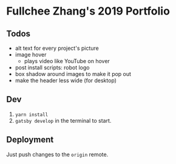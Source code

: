# Fullchee Zhang's 2019 Portfolio

## Todos

- alt text for every project's picture
- image hover
  - plays video like YouTube on hover
- post install scripts: robot logo
- box shadow around images to make it pop out
- make the header less wide (for desktop)

## Dev

1. `yarn install`
2. `gatsby develop` in the terminal to start.

## Deployment

Just push changes to the `origin` remote.
